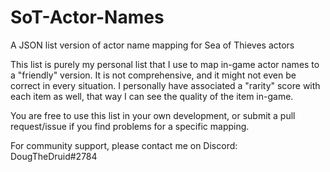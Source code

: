 # SoT-Actor-Names
A JSON list version of actor name mapping for Sea of Thieves actors

This list is purely my personal list that I use to map in-game actor names to a "friendly" version.
It is not comprehensive, and it might not even be correct in every situation. I personally have associated a
"rarity" score with each item as well, that way I can see the quality of the item in-game.

You are free to use this list in your own development, or submit a pull request/issue if you find problems
for a specific mapping.

For community support, please contact me on Discord: DougTheDruid#2784
